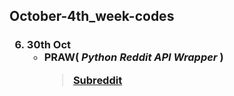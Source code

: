 ## October-4th_week-codes

<h3>

6. **30th Oct**
     - PRAW( _Python Reddit API Wrapper_ )
       > [Subreddit](https://praw.readthedocs.io/en/latest/code_overview/models/subreddit.html)

  
 </h3>
